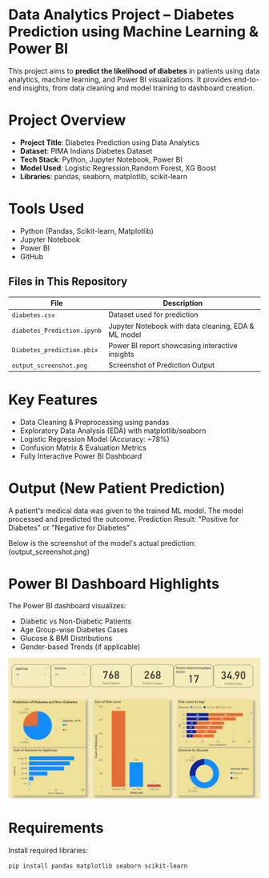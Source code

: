 # Data Analytics Project – Diabetes Prediction using Machine Learning & Power BI

This project aims to **predict the likelihood of diabetes** in patients using data analytics, machine learning, and Power BI visualizations. It provides end-to-end insights, from data cleaning and model training to dashboard creation.



# Project Overview

- **Project Title**: Diabetes Prediction using Data Analytics  
- **Dataset**: PIMA Indians Diabetes Dataset  
- **Tech Stack**: Python, Jupyter Notebook, Power BI  
- **Model Used**: Logistic Regression,Random Forest, XG Boost
- **Libraries**: pandas, seaborn, matplotlib, scikit-learn  



# Tools Used 

- Python (Pandas, Scikit-learn, Matplotlib)
- Jupyter Notebook
- Power BI
- GitHub
  


##  Files in This Repository

| File                         | Description                                             |
|-----------------------------|---------------------------------------------------------|
| `diabetes.csv`              | Dataset used for prediction                            |
| `diabetes_Prediction.ipynb` | Jupyter Notebook with data cleaning, EDA & ML model    |
| `Diabetes_prediction.pbix`  | Power BI report showcasing interactive insights        |
| `output_screenshot.png`     | Screenshot of Prediction Output                    |



# Key Features

-  Data Cleaning & Preprocessing using pandas  
-  Exploratory Data Analysis (EDA) with matplotlib/seaborn  
-  Logistic Regression Model (Accuracy: ~78%)  
-  Confusion Matrix & Evaluation Metrics  
-  Fully Interactive Power BI Dashboard  



# Output (New Patient Prediction) 

A patient's medical data was given to the trained ML model.
The model processed and predicted the outcome.
Prediction Result: "Positive for Diabetes" or "Negative for Diabetes"

Below is the screenshot of the model's actual prediction:
(output_screenshot.png)



# Power BI Dashboard Highlights

The Power BI dashboard visualizes:

- Diabetic vs Non-Diabetic Patients  
- Age Group-wise Diabetes Cases  
- Glucose & BMI Distributions  
- Gender-based Trends (if applicable)  

![Dashboard Preview](Dashboard_SS.png)



# Requirements

Install required libraries:

```bash
pip install pandas matplotlib seaborn scikit-learn
